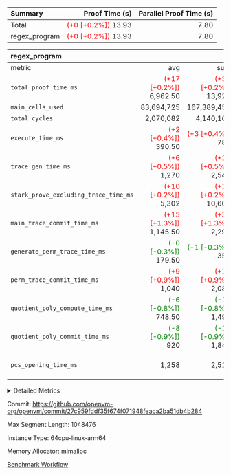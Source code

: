 | Summary | Proof Time (s) | Parallel Proof Time (s) |
|:---|---:|---:|
| Total | <span style='color: red'>(+0 [+0.2%])</span> 13.93 |  7.80 |
| regex_program | <span style='color: red'>(+0 [+0.2%])</span> 13.93 |  7.80 |


| regex_program |||||
|:---|---:|---:|---:|---:|
|metric|avg|sum|max|min|
| `total_proof_time_ms ` | <span style='color: red'>(+17 [+0.2%])</span> 6,962.50 | <span style='color: red'>(+34 [+0.2%])</span> 13,925 |  7,798 | <span style='color: red'>(+34 [+0.6%])</span> 6,127 |
| `main_cells_used     ` |  83,694,725 |  167,389,450 |  93,699,990 |  73,689,460 |
| `total_cycles        ` |  2,070,082 |  4,140,164 |  2,225,434 |  1,914,730 |
| `execute_time_ms     ` | <span style='color: red'>(+2 [+0.4%])</span> 390.50 | <span style='color: red'>(+3 [+0.4%])</span> 781 | <span style='color: red'>(+1 [+0.2%])</span> 473 | <span style='color: red'>(+2 [+0.7%])</span> 308 |
| `trace_gen_time_ms   ` | <span style='color: red'>(+6 [+0.5%])</span> 1,270 | <span style='color: red'>(+12 [+0.5%])</span> 2,540 | <span style='color: red'>(+8 [+0.6%])</span> 1,304 | <span style='color: red'>(+4 [+0.3%])</span> 1,236 |
| `stark_prove_excluding_trace_time_ms` | <span style='color: red'>(+10 [+0.2%])</span> 5,302 | <span style='color: red'>(+19 [+0.2%])</span> 10,604 | <span style='color: green'>(-9 [-0.1%])</span> 6,021 | <span style='color: red'>(+28 [+0.6%])</span> 4,583 |
| `main_trace_commit_time_ms` | <span style='color: red'>(+15 [+1.3%])</span> 1,145.50 | <span style='color: red'>(+30 [+1.3%])</span> 2,291 | <span style='color: red'>(+14 [+1.1%])</span> 1,321 | <span style='color: red'>(+16 [+1.7%])</span> 970 |
| `generate_perm_trace_time_ms` | <span style='color: green'>(-0 [-0.3%])</span> 179.50 | <span style='color: green'>(-1 [-0.3%])</span> 359 | <span style='color: red'>(+2 [+1.0%])</span> 194 | <span style='color: green'>(-3 [-1.8%])</span> 165 |
| `perm_trace_commit_time_ms` | <span style='color: red'>(+9 [+0.9%])</span> 1,040 | <span style='color: red'>(+18 [+0.9%])</span> 2,080 | <span style='color: red'>(+7 [+0.6%])</span> 1,190 | <span style='color: red'>(+11 [+1.3%])</span> 890 |
| `quotient_poly_compute_time_ms` | <span style='color: green'>(-6 [-0.8%])</span> 748.50 | <span style='color: green'>(-12 [-0.8%])</span> 1,497 | <span style='color: green'>(-3 [-0.3%])</span> 880 | <span style='color: green'>(-9 [-1.4%])</span> 617 |
| `quotient_poly_commit_time_ms` | <span style='color: green'>(-8 [-0.9%])</span> 920 | <span style='color: green'>(-17 [-0.9%])</span> 1,840 | <span style='color: green'>(-18 [-1.7%])</span> 1,064 | <span style='color: red'>(+1 [+0.1%])</span> 776 |
| `pcs_opening_time_ms ` |  1,258 |  2,516 | <span style='color: green'>(-10 [-0.7%])</span> 1,364 | <span style='color: red'>(+10 [+0.9%])</span> 1,152 |



<details>
<summary>Detailed Metrics</summary>

| group | num_segments | keygen_time_ms | commit_exe_time_ms |
| --- | --- | --- | --- |
| regex_program | 2 | 629 | 42 | 

| group | air_name | quotient_deg | interactions | constraints |
| --- | --- | --- | --- | --- |
| regex_program | AccessAdapterAir<16> | 4 | 5 | 11 | 
| regex_program | AccessAdapterAir<2> | 4 | 5 | 11 | 
| regex_program | AccessAdapterAir<32> | 4 | 5 | 11 | 
| regex_program | AccessAdapterAir<4> | 4 | 5 | 11 | 
| regex_program | AccessAdapterAir<64> | 4 | 5 | 11 | 
| regex_program | AccessAdapterAir<8> | 4 | 5 | 11 | 
| regex_program | BitwiseOperationLookupAir<8> | 2 | 2 | 4 | 
| regex_program | KeccakVmAir | 4 | 321 | 4,380 | 
| regex_program | MemoryMerkleAir<8> | 4 | 4 | 38 | 
| regex_program | PersistentBoundaryAir<8> | 4 | 3 | 5 | 
| regex_program | PhantomAir | 4 | 3 | 4 | 
| regex_program | Poseidon2PeripheryAir<BabyBearParameters>, 1> | 2 | 1 | 286 | 
| regex_program | ProgramAir | 1 | 1 | 4 | 
| regex_program | RangeTupleCheckerAir<2> | 1 | 1 | 4 | 
| regex_program | Rv32HintStoreAir | 4 | 18 | 23 | 
| regex_program | VariableRangeCheckerAir | 1 | 1 | 4 | 
| regex_program | VmAirWrapper<Rv32BaseAluAdapterAir, BaseAluCoreAir<4, 8> | 4 | 20 | 31 | 
| regex_program | VmAirWrapper<Rv32BaseAluAdapterAir, LessThanCoreAir<4, 8> | 4 | 18 | 36 | 
| regex_program | VmAirWrapper<Rv32BaseAluAdapterAir, ShiftCoreAir<4, 8> | 4 | 24 | 85 | 
| regex_program | VmAirWrapper<Rv32BranchAdapterAir, BranchEqualCoreAir<4> | 4 | 11 | 17 | 
| regex_program | VmAirWrapper<Rv32BranchAdapterAir, BranchLessThanCoreAir<4, 8> | 4 | 13 | 32 | 
| regex_program | VmAirWrapper<Rv32CondRdWriteAdapterAir, Rv32JalLuiCoreAir> | 4 | 10 | 15 | 
| regex_program | VmAirWrapper<Rv32JalrAdapterAir, Rv32JalrCoreAir> | 4 | 16 | 16 | 
| regex_program | VmAirWrapper<Rv32LoadStoreAdapterAir, LoadSignExtendCoreAir<4, 8> | 4 | 18 | 27 | 
| regex_program | VmAirWrapper<Rv32LoadStoreAdapterAir, LoadStoreCoreAir<4> | 4 | 17 | 34 | 
| regex_program | VmAirWrapper<Rv32MultAdapterAir, DivRemCoreAir<4, 8> | 4 | 25 | 76 | 
| regex_program | VmAirWrapper<Rv32MultAdapterAir, MulHCoreAir<4, 8> | 4 | 24 | 23 | 
| regex_program | VmAirWrapper<Rv32MultAdapterAir, MultiplicationCoreAir<4, 8> | 4 | 19 | 13 | 
| regex_program | VmAirWrapper<Rv32RdWriteAdapterAir, Rv32AuipcCoreAir> | 4 | 12 | 11 | 
| regex_program | VmConnectorAir | 4 | 5 | 9 | 

| group | air_name | segment | rows | prep_cols | perm_cols | main_cols | cells |
| --- | --- | --- | --- | --- | --- | --- | --- |
| regex_program | AccessAdapterAir<2> | 1 | 64 |  | 12 | 11 | 1,472 | 
| regex_program | AccessAdapterAir<4> | 1 | 32 |  | 12 | 13 | 800 | 
| regex_program | AccessAdapterAir<8> | 0 | 131,072 |  | 12 | 17 | 3,801,088 | 
| regex_program | AccessAdapterAir<8> | 1 | 2,048 |  | 12 | 17 | 59,392 | 
| regex_program | BitwiseOperationLookupAir<8> | 0 | 65,536 | 3 | 8 | 2 | 655,360 | 
| regex_program | BitwiseOperationLookupAir<8> | 1 | 65,536 | 3 | 8 | 2 | 655,360 | 
| regex_program | KeccakVmAir | 0 | 1 |  | 532 | 3,163 | 3,695 | 
| regex_program | KeccakVmAir | 1 | 32 |  | 532 | 3,163 | 118,240 | 
| regex_program | MemoryMerkleAir<8> | 0 | 131,072 |  | 12 | 32 | 5,767,168 | 
| regex_program | MemoryMerkleAir<8> | 1 | 4,096 |  | 12 | 32 | 180,224 | 
| regex_program | PersistentBoundaryAir<8> | 0 | 131,072 |  | 8 | 20 | 3,670,016 | 
| regex_program | PersistentBoundaryAir<8> | 1 | 2,048 |  | 8 | 20 | 57,344 | 
| regex_program | PhantomAir | 0 | 1 |  | 8 | 6 | 14 | 
| regex_program | PhantomAir | 1 | 1 |  | 8 | 6 | 14 | 
| regex_program | Poseidon2PeripheryAir<BabyBearParameters>, 1> | 0 | 16,384 |  | 8 | 300 | 5,046,272 | 
| regex_program | Poseidon2PeripheryAir<BabyBearParameters>, 1> | 1 | 2,048 |  | 8 | 300 | 630,784 | 
| regex_program | ProgramAir | 0 | 131,072 |  | 8 | 10 | 2,359,296 | 
| regex_program | ProgramAir | 1 | 131,072 |  | 8 | 10 | 2,359,296 | 
| regex_program | RangeTupleCheckerAir<2> | 0 | 524,288 | 2 | 8 | 1 | 4,718,592 | 
| regex_program | RangeTupleCheckerAir<2> | 1 | 524,288 | 2 | 8 | 1 | 4,718,592 | 
| regex_program | Rv32HintStoreAir | 0 | 16,384 |  | 24 | 32 | 917,504 | 
| regex_program | VariableRangeCheckerAir | 0 | 262,144 | 2 | 8 | 1 | 2,359,296 | 
| regex_program | VariableRangeCheckerAir | 1 | 262,144 | 2 | 8 | 1 | 2,359,296 | 
| regex_program | VmAirWrapper<Rv32BaseAluAdapterAir, BaseAluCoreAir<4, 8> | 0 | 1,048,576 |  | 28 | 36 | 67,108,864 | 
| regex_program | VmAirWrapper<Rv32BaseAluAdapterAir, BaseAluCoreAir<4, 8> | 1 | 524,288 |  | 28 | 36 | 33,554,432 | 
| regex_program | VmAirWrapper<Rv32BaseAluAdapterAir, LessThanCoreAir<4, 8> | 0 | 32,768 |  | 24 | 37 | 1,998,848 | 
| regex_program | VmAirWrapper<Rv32BaseAluAdapterAir, LessThanCoreAir<4, 8> | 1 | 32,768 |  | 24 | 37 | 1,998,848 | 
| regex_program | VmAirWrapper<Rv32BaseAluAdapterAir, ShiftCoreAir<4, 8> | 0 | 131,072 |  | 28 | 53 | 10,616,832 | 
| regex_program | VmAirWrapper<Rv32BaseAluAdapterAir, ShiftCoreAir<4, 8> | 1 | 131,072 |  | 28 | 53 | 10,616,832 | 
| regex_program | VmAirWrapper<Rv32BranchAdapterAir, BranchEqualCoreAir<4> | 0 | 262,144 |  | 16 | 26 | 11,010,048 | 
| regex_program | VmAirWrapper<Rv32BranchAdapterAir, BranchEqualCoreAir<4> | 1 | 131,072 |  | 16 | 26 | 5,505,024 | 
| regex_program | VmAirWrapper<Rv32BranchAdapterAir, BranchLessThanCoreAir<4, 8> | 0 | 131,072 |  | 20 | 32 | 6,815,744 | 
| regex_program | VmAirWrapper<Rv32BranchAdapterAir, BranchLessThanCoreAir<4, 8> | 1 | 131,072 |  | 20 | 32 | 6,815,744 | 
| regex_program | VmAirWrapper<Rv32CondRdWriteAdapterAir, Rv32JalLuiCoreAir> | 0 | 65,536 |  | 16 | 18 | 2,228,224 | 
| regex_program | VmAirWrapper<Rv32CondRdWriteAdapterAir, Rv32JalLuiCoreAir> | 1 | 65,536 |  | 16 | 18 | 2,228,224 | 
| regex_program | VmAirWrapper<Rv32JalrAdapterAir, Rv32JalrCoreAir> | 0 | 131,072 |  | 20 | 28 | 6,291,456 | 
| regex_program | VmAirWrapper<Rv32JalrAdapterAir, Rv32JalrCoreAir> | 1 | 65,536 |  | 20 | 28 | 3,145,728 | 
| regex_program | VmAirWrapper<Rv32LoadStoreAdapterAir, LoadSignExtendCoreAir<4, 8> | 0 | 1,024 |  | 28 | 36 | 65,536 | 
| regex_program | VmAirWrapper<Rv32LoadStoreAdapterAir, LoadSignExtendCoreAir<4, 8> | 1 | 2 |  | 28 | 36 | 128 | 
| regex_program | VmAirWrapper<Rv32LoadStoreAdapterAir, LoadStoreCoreAir<4> | 0 | 1,048,576 |  | 28 | 41 | 72,351,744 | 
| regex_program | VmAirWrapper<Rv32LoadStoreAdapterAir, LoadStoreCoreAir<4> | 1 | 1,048,576 |  | 28 | 41 | 72,351,744 | 
| regex_program | VmAirWrapper<Rv32MultAdapterAir, DivRemCoreAir<4, 8> | 0 | 128 |  | 40 | 59 | 12,672 | 
| regex_program | VmAirWrapper<Rv32MultAdapterAir, MulHCoreAir<4, 8> | 0 | 256 |  | 40 | 39 | 20,224 | 
| regex_program | VmAirWrapper<Rv32MultAdapterAir, MultiplicationCoreAir<4, 8> | 0 | 32,768 |  | 28 | 31 | 1,933,312 | 
| regex_program | VmAirWrapper<Rv32MultAdapterAir, MultiplicationCoreAir<4, 8> | 1 | 32,768 |  | 28 | 31 | 1,933,312 | 
| regex_program | VmAirWrapper<Rv32RdWriteAdapterAir, Rv32AuipcCoreAir> | 0 | 32,768 |  | 16 | 20 | 1,179,648 | 
| regex_program | VmAirWrapper<Rv32RdWriteAdapterAir, Rv32AuipcCoreAir> | 1 | 32,768 |  | 16 | 20 | 1,179,648 | 
| regex_program | VmConnectorAir | 0 | 2 | 1 | 12 | 5 | 34 | 
| regex_program | VmConnectorAir | 1 | 2 | 1 | 12 | 5 | 34 | 

| group | segment | trace_gen_time_ms | total_proof_time_ms | total_cycles | total_cells | stark_prove_excluding_trace_time_ms | quotient_poly_compute_time_ms | quotient_poly_commit_time_ms | perm_trace_commit_time_ms | pcs_opening_time_ms | main_trace_commit_time_ms | main_cells_used | generate_perm_trace_time_ms | execute_time_ms |
| --- | --- | --- | --- | --- | --- | --- | --- | --- | --- | --- | --- | --- | --- | --- |
| regex_program | 0 | 1,304 | 7,798 | 2,225,434 | 210,931,487 | 6,021 | 880 | 1,064 | 1,190 | 1,364 | 1,321 | 93,699,990 | 194 | 473 | 
| regex_program | 1 | 1,236 | 6,127 | 1,914,730 | 150,470,512 | 4,583 | 617 | 776 | 890 | 1,152 | 970 | 73,689,460 | 165 | 308 | 

</details>


Commit: https://github.com/openvm-org/openvm/commit/27c959fddf35f674f071948feaca2ba51db4b284

Max Segment Length: 1048476

Instance Type: 64cpu-linux-arm64

Memory Allocator: mimalloc

[Benchmark Workflow](https://github.com/openvm-org/openvm/actions/runs/13817855337)
